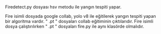 Firedetect.py dosyası hsv metodu ile yangın tespiti yapar. 

Fire isimli dosyada google collab, yolo v8 ile eğitilerek yangın tespiti yapan bir algoritma vardır. " .pt " dosyaları collab eğitiminin çıktılarıdır. Fire isimli dosya çalıştırılırken " .pt " dosyaları 
fire.py ile aynı klasörde olmalıdır. 
